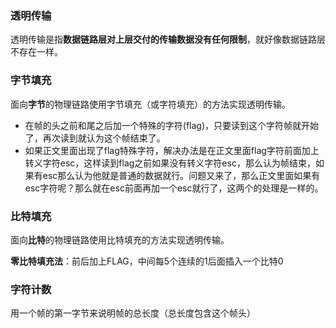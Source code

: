 ### 透明传输

透明传输是指**数据链路层对上层交付的传输数据没有任何限制**，就好像数据链路层不存在一样。

### 字节填充

面向**字节**的物理链路使用字节填充（或字符填充）的方法实现透明传输。

- 在帧的头之前和尾之后加一个特殊的字符(flag)，只要读到这个字符帧就开始了，再次读到就认为这个帧结束了。
- 如果正文里面出现了flag特殊字符，解决办法是在正文里面flag字符前面加上转义字符esc，这样读到flag之前如果没有转义字符esc，那么认为帧结束，如果有esc那么认为他就是普通的数据就行。问题又来了，那么正文里面如果有esc字符呢？那么就在esc前面再加一个esc就行了，这两个的处理是一样的。

### 比特填充

面向**比特**的物理链路使用比特填充的方法实现透明传输。

**零比特填充法**：前后加上FLAG，中间每5个连续的1后面插入一个比特0

### 字符计数

用一个帧的第一字节来说明帧的总长度（总长度包含这个帧头）